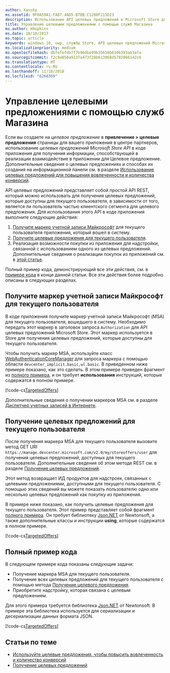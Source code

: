 ```yaml
---
author: Xansky
ms.assetid: 9F0A59A1-FAD7-4AD5-B78B-C1280F215D23
description: Использование API целевых предложений в Microsoft Store для заявки на целевые предложения, доступные для данного пользователя вашего приложения.
title: Управление целевыми предложениями с помощью служб Магазина
ms.author: mhopkins
ms.date: 10/10/2017
ms.topic: article
keywords: windows 10, uwp, службы Store, API целевых предложений Microsoft Store, целевые предложения
ms.localizationpriority: medium
ms.openlocfilehash: dbfefefdb7f7b96dbe99b35656b610b393ab3afa
ms.sourcegitcommit: f2c9a050a9137a473f28b613968d5782866142c6
ms.translationtype: MT
ms.contentlocale: ru-RU
ms.lasthandoff: 11/10/2018
ms.locfileid: "6260369"
---
```

# <a name="manage-targeted-offers-using-store-services"></a>Управление целевыми предложениями с помощью служб Магазина

Если вы создаете на *целевое предложение* в **привлечение > целевые предложения** страницы для вашего приложения в центре партнеров, использование *целевых предложений Microsoft Store API* в коде приложения для получения информации, способствующей в реализации взаимодействие в приложении для Целевое предложение. Дополнительные сведения о целевых предложениях и способах их создания на информационной панели см. в разделе [Использование целевых предложений для повышения вовлеченности и количества конверсий](../publish/use-targeted-offers-to-maximize-engagement-and-conversions.md).

API целевых предложений представляет собой простой API REST, который можно использовать для получения целевых предложений, которые доступны для текущего пользователя, в зависимости от того, является ли пользователь частью клиентского сегмента для целевого предложения. Для использования этого API в коде приложения выполните следующие действия:

1.  [Получите маркер учетной записи Майкрософт](#obtain-a-microsoft-account-token) для текущего пользователя приложения, который вошел в систему.
2.  [Получите целевые предложения для текущего пользователя](#get-targeted-offers).
3.  Реализация возможности покупки из приложения для надстройки, связанной с использованием одного из целевых предложений. Дополнительные сведения о реализации покупок из приложений см. в [этой статье](enable-in-app-purchases-of-apps-and-add-ons.md).

Полный пример кода, демонстрирующий все эти действия, см. в [примере кода](#code-example) в конце данной статьи. Все эти действия более подробно описаны в следующих разделах.

<span id="obtain-a-microsoft-account-token" />

## <a name="get-a-microsoft-account-token-for-the-current-user"></a>Получите маркер учетной записи Майкрософт для текущего пользователя

В коде приложения получите маркер учетной записи Майкрософт (MSA) для текущего пользователя, вошедшего в систему. Необходимо передать этот маркер в заголовок запроса ```Authorization``` для API целевых предложений Microsoft Store. Этот маркер используется в Store для получения целевых предложений, которые доступны для текущего пользователя.

Чтобы получить маркер MSA, используйте класс [WebAuthenticationCoreManager](https://docs.microsoft.com/uwp/api/windows.security.authentication.web.core.webauthenticationcoremanager) для запроса маркера с помощью области ```devcenter_implicit.basic,wl.basic```. В приведенном ниже примере показано, как это сделать. В этом примере приведен фрагмент из [полного примера](#code-example), и он требует **использования** инструкций, которые содержатся в полном примере.

[!code-cs[TargetedOffers](./code/StoreServicesExamples_TargetedOffers/cs/TargetedOffers.cs#GetMSAToken)]

Дополнительные сведения о получении маркеров MSA см. в разделе [Диспетчер учетных записей в Интернете](../security/web-account-manager.md).

<span id="get-targeted-offers" />

## <a name="get-the-targeted-offers-for-the-current-user"></a>Получение целевых предложений для текущего пользователя

После получения маркера MSA для текущего пользователя вызовите метод GET URI ```https://manage.devcenter.microsoft.com/v2.0/my/storeoffers/user``` для получения целевых предложений, доступных для текущего пользователя. Дополнительные сведения об этом методе REST см. в разделе [Получение целевых предложений](get-targeted-offers.md).

Этот метод возвращает ИД продуктов для надстроек, связанных с целевыми предложениями, доступными для текущего пользователя. С помощью этих сведений вы можете показать пользователю одно или несколько целевых предложений как покупку из приложения.

В примере ниже показано, как получить целевые предложения для текущего пользователя. Этот пример представляет собой фрагмент [полного примера](#code-example). Он требует библиотеку [Json.NET](http://www.newtonsoft.com/json) от Newtonsoft, а также дополнительные классы и инструкции **using**, которые содержатся в полном примере.

[!code-cs[TargetedOffers](./code/StoreServicesExamples_TargetedOffers/cs/TargetedOffers.cs#GetTargetedOffers)]

<span id="code-example" />

## <a name="complete-code-example"></a>Полный пример кода

В следующем примере кода показаны следующие задачи:

* Получение маркера MSA для текущего пользователя.
* Получение всех целевых предложений для текущего пользователя с помощью метода [Получение целевого предложения](get-targeted-offers.md).
* Приобретите надстройку, которая связана с целевым предложением.

Для этого примера требуется библиотека [Json.NET](http://www.newtonsoft.com/json) от Newtonsoft. В примере эта библиотека используется для сериализации и десериализации данных формата JSON.

[!code-cs[TargetedOffers](./code/StoreServicesExamples_TargetedOffers/cs/TargetedOffers.cs#GetTargetedOffersSample)]

## <a name="related-topics"></a>Статьи по теме

* [Используйте целевые предложения, чтобы повысить вовлеченность и количество конверсий](../publish/use-targeted-offers-to-maximize-engagement-and-conversions.md)
* [Получение целевых предложений](get-targeted-offers.md)
